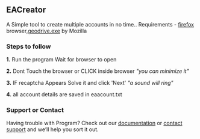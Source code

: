 ## EACreator

A Simple tool to create multiple accounts in no time..
Requirements - [firefox](https://www.mozilla.org/en-US/firefox/new/) browser,[geodrive.exe](https://github.com/mozilla/geckodriver/releases) by Mozilla

### Steps to follow

**1.** Run the program Wait for browser to open

**2.** Dont Touch the browser or CLICK inside browser    _"you can minimize it"_

**3.** IF recaptcha Appears Solve it and click 'Next'    _"a sound will ring"_

**4.** all account details are saved in eaacount.txt

### Support or Contact

Having trouble with Program? Check out our [documentation](https://help.github.com/categories/github-pages-basics/) or [contact support](https://github.com/contact) and we’ll help you sort it out.
